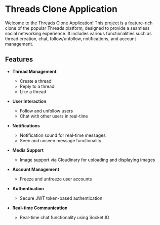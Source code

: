 # Threads Clone Application

Welcome to the Threads Clone Application! This project is a feature-rich clone of the popular Threads platform, designed to provide a seamless social networking experience. It includes various functionalities such as thread creation, chat, follow/unfollow, notifications, and account management.

## Features

- **Thread Management**
  - Create a thread
  - Reply to a thread
  - Like a thread

- **User Interaction**
  - Follow and unfollow users
  - Chat with other users in real-time

- **Notifications**
  - Notification sound for real-time messages
  - Seen and unseen message functionality

- **Media Support**
  - Image support via Cloudinary for uploading and displaying images

- **Account Management**
  - Freeze and unfreeze user accounts

- **Authentication**
  - Secure JWT token-based authentication

- **Real-time Communication**
  - Real-time chat functionality using Socket.IO

